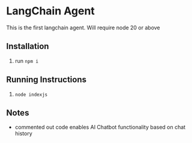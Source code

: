 # LangChain Agent

This is the first langchain agent. Will require node 20 or above

## Installation
1. run `npm i`

## Running Instructions
1. `node indexjs`

## Notes
- commented out code enables AI Chatbot functionality based on chat history
